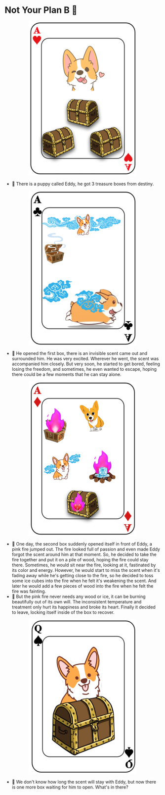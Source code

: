 # Not Your Plan B 🌺

<p align="center">
<img src="https://github.com/hanhanwu/Hanhan_Poker_Cards/blob/master/stories/images/1.png" width="350" height="500" />
</p>

* 🌻 There is a puppy called Eddy, he got 3 treasure boxes from destiny.


<p align="center">
<img src="https://github.com/hanhanwu/Hanhan_Poker_Cards/blob/master/stories/images/2.png" width="350" height="500" />
</p>

* 🌻 He opened the first box, there is an invisible scent came out and surrounded him. He was very excited. Wherever he went, the scent was accompanied him closely. But very soon, he started to get bored, feeling losing the freedom, and sometimes, he even wanted to escape, hoping there could be a few moments that he can stay alone. 


<p align="center">
<img src="https://github.com/hanhanwu/Hanhan_Poker_Cards/blob/master/stories/images/3.png" width="350" height="500" />
</p>

* 🌻 One day, the second box suddenly opened itself in front of Eddy, a pink fire jumped out. The fire looked full of passion and even made Eddy forgot the scent around him at that moment. So, he decided to take the fire together and put it on a pile of wood, hoping the fire could stay there. Sometimes, he would sit near the fire, looking at it, fastinated by its color and energy. However, he would start to miss the scent when it's fading away while he's getting close to the fire, so he decided to toss some ice cubes into the fire when he felt it's weakening the scent. And later he would add a few pieces of wood into the fire when he felt the fire was fainting.
* 🌻 But the pink fire never needs any wood or ice, it can be burning beautifully out of its own will. The inconsistent temperature and treatment only hurt its happiness and broke its heart. Finally it decided to leave, locking itself inside of the box to recover.


<p align="center">
<img src="https://github.com/hanhanwu/Hanhan_Poker_Cards/blob/master/stories/images/4.png" width="350" height="500" />
</p>

* 🌻 We don't know how long the scent will stay with Eddy, but now there is one more box waiting for him to open. What's in there?
